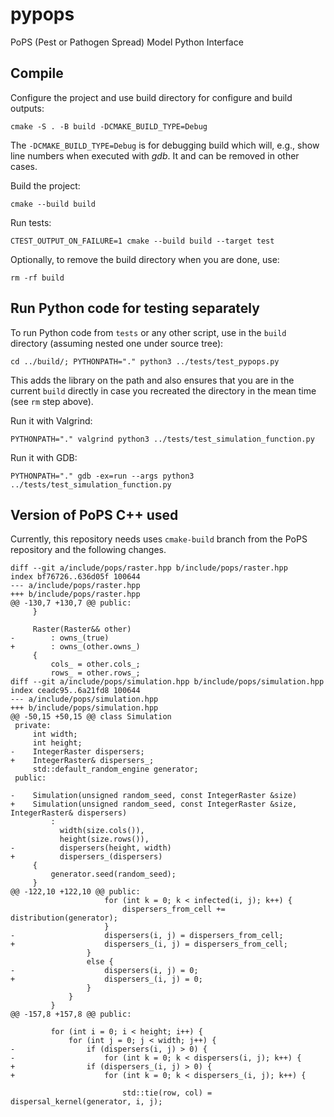 # pypops

PoPS (Pest or Pathogen Spread) Model Python Interface

## Compile

Configure the project and use build directory for configure and build
outputs:

```
cmake -S . -B build -DCMAKE_BUILD_TYPE=Debug
```

The `-DCMAKE_BUILD_TYPE=Debug` is for debugging build which will, e.g.,
show line numbers when executed with *gdb*. It and can be removed
in other cases.

Build the project:

```
cmake --build build
```

Run tests:

```
CTEST_OUTPUT_ON_FAILURE=1 cmake --build build --target test
```

Optionally, to remove the build directory when you are done, use:

```
rm -rf build
```

## Run Python code for testing separately

To run Python code from `tests` or any other script, use
in the `build` directory (assuming nested one under source tree):

```
cd ../build/; PYTHONPATH="." python3 ../tests/test_pypops.py
```

This adds the library on the path and also ensures that you are in the
current `build` directly in case you recreated the directory in the mean
time (see `rm` step above).

Run it with Valgrind:

```
PYTHONPATH="." valgrind python3 ../tests/test_simulation_function.py
```

Run it with GDB:

```
PYTHONPATH="." gdb -ex=run --args python3 ../tests/test_simulation_function.py
```

## Version of PoPS C++ used

Currently, this repository needs uses `cmake-build` branch from the PoPS
repository and the following changes.

```
diff --git a/include/pops/raster.hpp b/include/pops/raster.hpp
index bf76726..636d05f 100644
--- a/include/pops/raster.hpp
+++ b/include/pops/raster.hpp
@@ -130,7 +130,7 @@ public:
     }

     Raster(Raster&& other)
-        : owns_(true)
+        : owns_(other.owns_)
     {
         cols_ = other.cols_;
         rows_ = other.rows_;
diff --git a/include/pops/simulation.hpp b/include/pops/simulation.hpp
index ceadc95..6a21fd8 100644
--- a/include/pops/simulation.hpp
+++ b/include/pops/simulation.hpp
@@ -50,15 +50,15 @@ class Simulation
 private:
     int width;
     int height;
-    IntegerRaster dispersers;
+    IntegerRaster& dispersers_;
     std::default_random_engine generator;
 public:

-    Simulation(unsigned random_seed, const IntegerRaster &size)
+    Simulation(unsigned random_seed, const IntegerRaster &size, IntegerRaster& dispersers)
         :
           width(size.cols()),
           height(size.rows()),
-          dispersers(height, width)
+          dispersers_(dispersers)
     {
         generator.seed(random_seed);
     }
@@ -122,10 +122,10 @@ public:
                     for (int k = 0; k < infected(i, j); k++) {
                         dispersers_from_cell += distribution(generator);
                     }
-                    dispersers(i, j) = dispersers_from_cell;
+                    dispersers_(i, j) = dispersers_from_cell;
                 }
                 else {
-                    dispersers(i, j) = 0;
+                    dispersers_(i, j) = 0;
                 }
             }
         }
@@ -157,8 +157,8 @@ public:

         for (int i = 0; i < height; i++) {
             for (int j = 0; j < width; j++) {
-                if (dispersers(i, j) > 0) {
-                    for (int k = 0; k < dispersers(i, j); k++) {
+                if (dispersers_(i, j) > 0) {
+                    for (int k = 0; k < dispersers_(i, j); k++) {

                         std::tie(row, col) = dispersal_kernel(generator, i, j);
```
